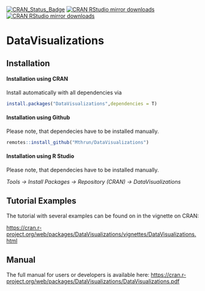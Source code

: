 [![CRAN_Status_Badge](http://www.r-pkg.org/badges/version/DataVisualizations)](https://cran.r-project.org/package=DataVisualizations)
[![CRAN RStudio mirror downloads](https://cranlogs.r-pkg.org/badges/grand-total/DataVisualizations?color=blue)](https://r-pkg.org/pkg/DataVisualizations)
[![CRAN RStudio mirror downloads](https://cranlogs.r-pkg.org/badges/last-month/DataVisualizations?color=green)](https://r-pkg.org/pkg/DataVisualizations)

# DataVisualizations

## Installation

#### Installation using CRAN
Install automatically with all dependencies via

```R
install.packages("DataVisualizations",dependencies = T)
```

#### Installation using Github
Please note, that dependecies have to be installed manually.

```R
remotes::install_github("Mthrun/DataVisualizations")
```

#### Installation using R Studio
Please note, that dependecies have to be installed manually.

*Tools -> Install Packages -> Repository (CRAN) -> DataVisualizations*

## Tutorial Examples

The tutorial with several examples can be found on in the vignette on CRAN:

https://cran.r-project.org/web/packages/DataVisualizations/vignettes/DataVisualizations.html

## Manual

The full manual for users or developers is available here:
https://cran.r-project.org/web/packages/DataVisualizations/DataVisualizations.pdf